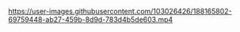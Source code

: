 

https://user-images.githubusercontent.com/103026426/188165802-69759448-ab27-459b-8d9d-783d4b5de603.mp4


